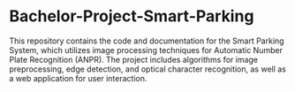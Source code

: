 # Bachelor-Project-Smart-Parking
This repository contains the code and documentation for the Smart Parking System, which utilizes image processing techniques for Automatic Number Plate Recognition (ANPR). The project includes algorithms for image preprocessing, edge detection, and optical character recognition, as well as a web application for user interaction.
